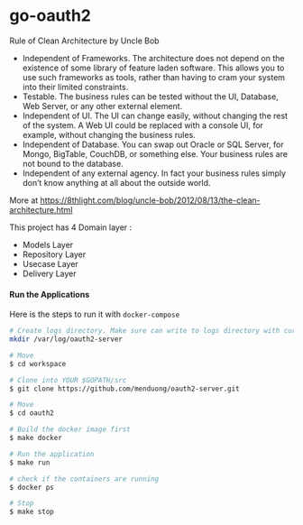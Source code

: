 # go-oauth2

Rule of Clean Architecture by Uncle Bob
 * Independent of Frameworks. The architecture does not depend on the existence of some library of feature laden software. This allows you to use such frameworks as tools, rather than having to cram your system into their limited constraints.
 * Testable. The business rules can be tested without the UI, Database, Web Server, or any other external element.
 * Independent of UI. The UI can change easily, without changing the rest of the system. A Web UI could be replaced with a console UI, for example, without changing the business rules.
 * Independent of Database. You can swap out Oracle or SQL Server, for Mongo, BigTable, CouchDB, or something else. Your business rules are not bound to the database.
 * Independent of any external agency. In fact your business rules simply don’t know anything at all about the outside world.

More at https://8thlight.com/blog/uncle-bob/2012/08/13/the-clean-architecture.html

This project has  4 Domain layer :
 * Models Layer
 * Repository Layer
 * Usecase Layer  
 * Delivery Layer

#### Run the Applications
Here is the steps to run it with `docker-compose`

```bash
# Create logs directory. Make sure can write to logs directory with current user
mkdir /var/log/oauth2-server

# Move
$ cd workspace

# Clone into YOUR $GOPATH/src
$ git clone https://github.com/menduong/oauth2-server.git

# Move
$ cd oauth2

# Build the docker image first
$ make docker

# Run the application
$ make run

# check if the containers are running
$ docker ps

# Stop
$ make stop
```
